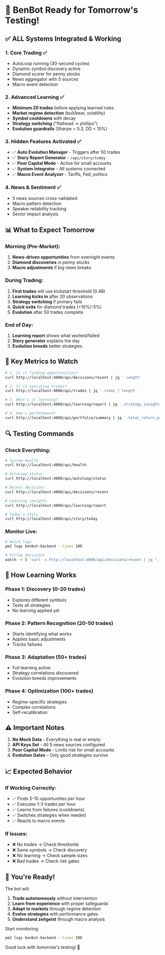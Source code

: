 # 🚀 BenBot Ready for Tomorrow's Testing!

## ✅ **ALL Systems Integrated & Working**

### 1. **Core Trading** ✅
- AutoLoop running (30-second cycles)
- Dynamic symbol discovery active
- Diamond scorer for penny stocks
- News aggregator with 5 sources
- Macro event detection

### 2. **Advanced Learning** ✅
- **Minimum 20 trades** before applying learned rules
- **Market regime detection** (bull/bear, volatility)
- **Symbol cooldowns** with decay
- **Strategy switching** ("flathead → phillips")
- **Evolution guardrails** (Sharpe > 0.3, DD < 15%)

### 3. **Hidden Features Activated** ✅
- ✅ **Auto Evolution Manager** - Triggers after 50 trades
- ✅ **Story Report Generator** - `/api/story/today`
- ✅ **Poor Capital Mode** - Active for small accounts
- ✅ **System Integrator** - All systems connected
- ✅ **Macro Event Analyzer** - Tariffs, Fed, politics

### 4. **News & Sentiment** ✅
- 5 news sources cross-validated
- Macro pattern detection
- Speaker reliability tracking
- Sector impact analysis

## 📊 **What to Expect Tomorrow**

### Morning (Pre-Market):
1. **News-driven opportunities** from overnight events
2. **Diamond discoveries** in penny stocks
3. **Macro adjustments** if big news breaks

### During Trading:
1. **First trades** will use kickstart threshold (0.48)
2. **Learning kicks in** after 20 observations
3. **Strategy switching** if primary fails
4. **Quick exits** for diamond trades (+10%/-5%)
5. **Evolution** after 50 trades complete

### End of Day:
1. **Learning report** shows what worked/failed
2. **Story generator** explains the day
3. **Evolution breeds** better strategies

## 🎯 **Key Metrics to Watch**

```bash
# 1. Is it finding opportunities?
curl http://localhost:4000/api/decisions/recent | jq '.length'

# 2. Is it executing trades?
curl http://localhost:4000/api/trades | jq '.items | length'

# 3. What's it learning?
curl http://localhost:4000/api/learning/report | jq '.strategy_insights'

# 4. How's performance?
curl http://localhost:4000/api/portfolio/summary | jq '.total_return_pct'
```

## 🔍 **Testing Commands**

### Check Everything:
```bash
# System health
curl http://localhost:4000/api/health

# AutoLoop status
curl http://localhost:4000/api/autoloop/status

# Recent decisions
curl http://localhost:4000/api/decisions/recent

# Learning insights
curl http://localhost:4000/api/learning/report

# Today's story
curl http://localhost:4000/api/story/today
```

### Monitor Live:
```bash
# Watch logs
pm2 logs benbot-backend --lines 100

# Follow decisions
watch -n 5 'curl -s http://localhost:4000/api/decisions/recent | jq ".[0]"'
```

## 🧠 **How Learning Works**

### Phase 1: Discovery (0-20 trades)
- Explores different symbols
- Tests all strategies
- No learning applied yet

### Phase 2: Pattern Recognition (20-50 trades)
- Starts identifying what works
- Applies basic adjustments
- Tracks failures

### Phase 3: Adaptation (50+ trades)
- Full learning active
- Strategy correlations discovered
- Evolution breeds improvements

### Phase 4: Optimization (100+ trades)
- Regime-specific strategies
- Complex correlations
- Self-recalibration

## ⚠️ **Important Notes**

1. **No Mock Data** - Everything is real or empty
2. **API Keys Set** - All 5 news sources configured
3. **Poor Capital Mode** - Limits risk for small accounts
4. **Evolution Gates** - Only good strategies survive

## 📈 **Expected Behavior**

### If Working Correctly:
- ✅ Finds 5-10 opportunities per hour
- ✅ Executes 1-3 trades per hour
- ✅ Learns from failures (cooldowns)
- ✅ Switches strategies when needed
- ✅ Reacts to macro events

### If Issues:
- ❌ No trades → Check thresholds
- ❌ Same symbols → Check discovery
- ❌ No learning → Check sample sizes
- ❌ Bad trades → Check risk gates

## 🎉 **You're Ready!**

The bot will:
1. **Trade autonomously** without intervention
2. **Learn from experience** with proper safeguards
3. **Adapt to markets** through regime detection
4. **Evolve strategies** with performance gates
5. **Understand zeitgeist** through macro analysis

Start monitoring:
```bash
pm2 logs benbot-backend --lines 200
```

Good luck with tomorrow's testing! 🚀
